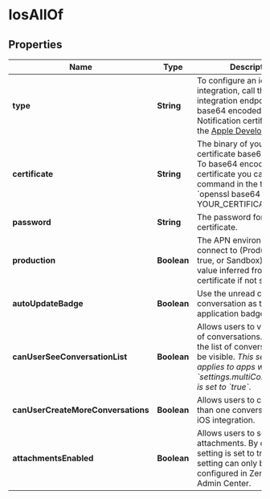 

# IosAllOf

## Properties

Name | Type | Description | Notes
------------ | ------------- | ------------- | -------------
**type** | **String** | To configure an ios integration, call the create integration endpoint with a base64 encoded Apple Push Notification certificate from the [Apple Developer Portal](https://developer.apple.com/).  |  [optional]
**certificate** | **String** | The binary of your APN certificate base64 encoded. To base64 encode your certificate you can use this command in the terminal: &#x60;openssl base64 -in YOUR_CERTIFICATE.p12 | tr -d &#39;\\n&#39;&#x60;  |  [optional]
**password** | **String** | The password for your APN certificate. |  [optional]
**production** | **Boolean** | The APN environment to connect to (Production, if true, or Sandbox). Defaults to value inferred from certificate if not specified. |  [optional]
**autoUpdateBadge** | **Boolean** | Use the unread count of the conversation as the application badge. |  [optional]
**canUserSeeConversationList** | **Boolean** | Allows users to view their list of conversations. By default, the list of conversations will be visible. *This setting only applies to apps where &#x60;settings.multiConvoEnabled&#x60; is set to &#x60;true&#x60;*.  |  [optional]
**canUserCreateMoreConversations** | **Boolean** | Allows users to create more than one conversation on the iOS integration. |  [optional]
**attachmentsEnabled** | **Boolean** | Allows users to send attachments. By default, the setting is set to true. This setting can only be configured in Zendesk Admin Center.  |  [optional] [readonly]



